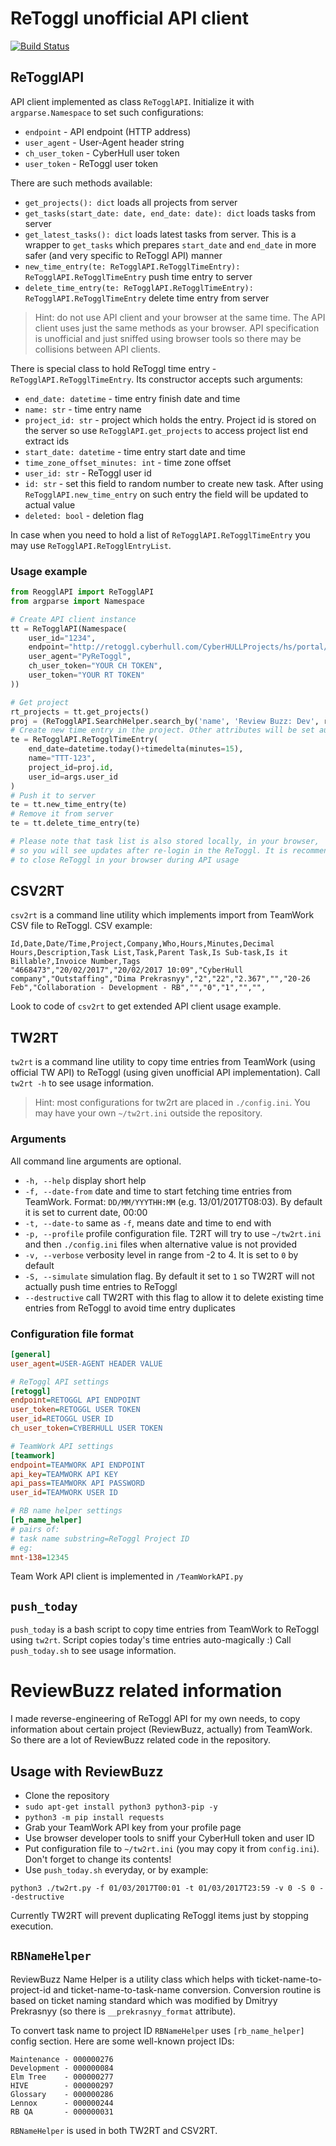 # ReToggl unofficial API client

[![Build Status](https://travis-ci.com/Livich/PyReToggl.svg?token=6T8dpeTmz8PpycNpNg8C&branch=master)](https://travis-ci.com/Livich/PyReToggl)

## ReTogglAPI

API client implemented as class `ReTogglAPI`. Initialize it with `argparse.Namespace` to set such configurations:
* `endpoint` - API endpoint (HTTP address)
* `user_agent` - User-Agent header string
* `ch_user_token` - CyberHull user token
* `user_token` - ReToggl user token

There are such methods available:
* `get_projects(): dict` loads all projects from server
* `get_tasks(start_date: date, end_date: date): dict` loads tasks from server
* `get_latest_tasks(): dict` loads latest tasks from server. This is a wrapper to `get_tasks` which prepares `start_date` and `end_date` in more safer (and very specific to ReToggl API) manner
* `new_time_entry(te: ReTogglAPI.ReTogglTimeEntry): ReTogglAPI.ReTogglTimeEntry` push time entry to server
* `delete_time_entry(te: ReTogglAPI.ReTogglTimeEntry): ReTogglAPI.ReTogglTimeEntry` delete time entry from server

>Hint: do not use API client and your browser at the same time. The API client uses just the same methods as your browser. API specification is unofficial and just sniffed using browser tools so there may be collisions between API clients.

There is special class to hold ReToggl time entry - `ReTogglAPI.ReTogglTimeEntry`. Its constructor accepts such arguments:
* `end_date: datetime` - time entry finish date and time
* `name: str` - time entry name
* `project_id: str` - project which holds the entry. Project id is stored on the server so use `ReTogglAPI.get_projects` to access project list end extract ids
* `start_date: datetime` - time entry start date and time
* `time_zone_offset_minutes: int` - time zone offset
* `user_id: str` - ReToggl user id
* `id: str` - set this field to random number to create new task. After using `ReTogglAPI.new_time_entry` on such entry the field will be updated to actual value
* `deleted: bool` - deletion flag

In case when you need to hold a list of `ReTogglAPI.ReTogglTimeEntry` you may use `ReTogglAPI.ReTogglEntryList`.

### Usage example
```python
from ReogglAPI import ReTogglAPI
from argparse import Namespace

# Create API client instance
tt = ReTogglAPI(Namespace(
    user_id="1234",
    endpoint="http://retoggl.cyberhull.com/CyberHULLProjects/hs/portal/",
    user_agent="PyReToggl",
    ch_user_token="YOUR CH TOKEN",
    user_token="YOUR RT TOKEN"
))

# Get project
rt_projects = tt.get_projects()
proj = (ReTogglAPI.SearchHelper.search_by('name', 'Review Buzz: Dev', rt_projects)[0])
# Create new time entry in the project. Other attributes will be set automatically
te = ReTogglAPI.ReTogglTimeEntry(
    end_date=datetime.today()+timedelta(minutes=15),
    name="TTT-123",
    project_id=proj.id,
    user_id=args.user_id
)
# Push it to server
te = tt.new_time_entry(te)
# Remove it from server
te = tt.delete_time_entry(te)

# Please note that task list is also stored locally, in your browser,
# so you will see updates after re-login in the ReToggl. It is recommended
# to close ReToggl in your browser during API usage
```
      
## CSV2RT

`csv2rt` is a command line utility which implements import from TeamWork CSV file to ReToggl. CSV example:
```csv
Id,Date,Date/Time,Project,Company,Who,Hours,Minutes,Decimal Hours,Description,Task List,Task,Parent Task,Is Sub-task,Is it Billable?,Invoice Number,Tags
"4668473","20/02/2017","20/02/2017 10:09","CyberHull company","Outstaffing","Dima Prekrasnyy","2","22","2.367","","20-26 Feb","Collaboration - Development - RB","","0","1","","",
```

Look to code of `csv2rt` to get extended API client usage example.

## TW2RT

`tw2rt` is a command line utility to copy time entries from TeamWork (using official TW API) to ReToggl (using given unofficial API implementation). Call `tw2rt -h` to see usage information.

>Hint: most configurations for tw2rt are placed in `./config.ini`. You may have your own `~/tw2rt.ini` outside the repository.

### Arguments

All command line arguments are optional.

* `-h, --help` display short help
* `-f, --date-from` date and time to start fetching time entries from TeamWork. Format: `DD/MM/YYYTHH:MM` (e.g. 13/01/2017T08:03). By default it is set to current date, 00:00
* `-t, --date-to` same as `-f`, means date and time to end with
* `-p, --profile` profile configuration file. T2RT will try to use `~/tw2rt.ini` and then `./config.ini` files when alternative value is not provided
* `-v, --verbose` verbosity level in range from -2 to 4. It is set to `0` by default
* `-S, --simulate` simulation flag. By default it set to `1` so TW2RT will not actually push time entries to ReToggl
* `--destructive` call TW2RT with this flag to allow it to delete existing time entries from ReToggl to avoid time entry duplicates

### Configuration file format

```ini
[general]
user_agent=USER-AGENT HEADER VALUE

# ReToggl API settings
[retoggl]
endpoint=RETOGGL API ENDPOINT
user_token=RETOGGL USER TOKEN
user_id=RETOGGL USER ID
ch_user_token=CYBERHULL USER TOKEN

# TeamWork API settings
[teamwork]
endpoint=TEAMWORK API ENDPOINT
api_key=TEAMWORK API KEY
api_pass=TEAMWORK API PASSWORD
user_id=TEAMWORK USER ID

# RB name helper settings
[rb_name_helper]
# pairs of:
# task name substring=ReToggl Project ID
# eg:
mnt-138=12345
```

Team Work API client is implemented in `/TeamWorkAPI.py`

## `push_today`

`push_today` is a bash script to copy time entries from TeamWork to ReToggl using `tw2rt`. Script copies today's time entries auto-magically :) Call `push_today.sh` to see usage information.

# ReviewBuzz related information

I made reverse-engineering of ReToggl API for my own needs, to copy information about certain project (ReviewBuzz, actually) from TeamWork.
So there are a lot of ReviewBuzz related code in the repository.

## Usage with ReviewBuzz

* Clone the repository
* `sudo apt-get install python3 python3-pip -y`
* `python3 -m pip install requests`
* Grab your TeamWork API key from your profile page
* Use browser developer tools to sniff your CyberHull token and user ID
* Put configuration file to `~/tw2rt.ini` (you may copy it from `config.ini`). Don't forget to change its contents!
* Use `push_today.sh` everyday, or by example:
```
python3 ./tw2rt.py -f 01/03/2017T00:01 -t 01/03/2017T23:59 -v 0 -S 0 --destructive
```

Currently TW2RT will prevent duplicating ReToggl items just by stopping execution.

## `RBNameHelper`

ReviewBuzz Name Helper is a utility class which helps with ticket-name-to-project-id and ticket-name-to-task-name conversion.
Conversion routine is based on ticket naming standard which was modified by Dmitryy Prekrasnyy (so there is `__prekrasnyy_format` attribute).

To convert task name to project ID `RBNameHelper` uses `[rb_name_helper]` config section. Here are some well-known project IDs:
```
Maintenance - 000000276
Development - 000000084
Elm Tree    - 000000277
HIVE        - 000000297
Glossary    - 000000286
Lennox      - 000000244
RB QA       - 000000031
```

`RBNameHelper` is used in both TW2RT and CSV2RT.
